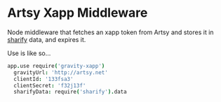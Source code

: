 # Artsy Xapp Middleware

Node middleware that fetches an xapp token from Artsy and stores it in [sharify](https://github.com/artsy/sharify) data, and expires it.

Use is like so...

````coffeescript
app.use require('gravity-xapp')
  gravityUrl: 'http://artsy.net'
  clientId: '133fsa3'
  clientSecret: 'f32j13f'
  sharifyData: require('sharify').data
````